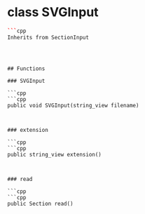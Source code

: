 # class SVGInput


```cpp
```cpp
Inherits from SectionInput
```
```



## Functions

### SVGInput

```cpp
```cpp
public void SVGInput(string_view filename)
```
```


### extension

```cpp
```cpp
public string_view extension()
```
```


### read

```cpp
```cpp
public Section read()
```
```




